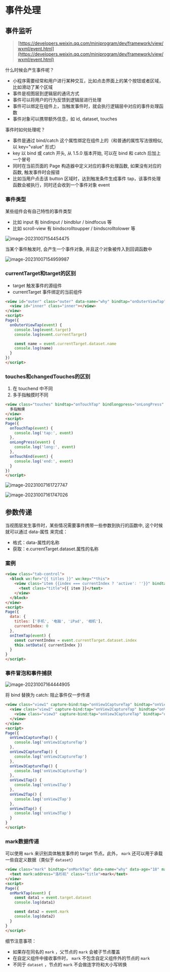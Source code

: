 # 事件处理

## 事件监听

> [https://developers.weixin.qq.com/miniprogram/dev/framework/view/wxml/event.html](https://developers.weixin.qq.com/miniprogram/dev/framework/view/wxml/event.html)

什么时候会产生事件呢？

- 小程序需要经常和用户进行某种交互，比如点击界面上的某个按钮或者区域，比如滑动了某个区域
- 事件是视图层到逻辑层的通讯方式
- 事件可以将用户的行为反馈到逻辑层进行处理
- 事件可以绑定在组件上，当触发事件时，就会执行逻辑层中对应的事件处理函数
- 事件对象可以携带额外信息，如 id, dataset, touches

事件时如何处理呢？

- 事件是通过 bind/catch 这个属性绑定在组件上的（和普通的属性写法很相似, 以 key="value" 形式）
- key 以 bind 或 catch 开头, 从 1.5.0 版本开始, 可以在 bind 和 catch 后加上一个冒号
- 同时在当前页面的 Page 构造器中定义对应的事件处理函数, 如果没有对应的函数, 触发事件时会报错
- 比如当用户点击该 button 区域时，达到触发条件生成事件 tap，该事件处理函数会被执行，同时还会收到一个事件对象 event

### 事件类型

某些组件会有自己特性的事件类型

- 比如 input 有 bindinput / bindblur / bindfocus 等
- 比如 scroll-view 有 bindscrolltoupper / bindscrolltolower 等

![image-20231007154454475](https://gitee.com/lilyn/pic/raw/master/lagoulearn-img/image-20231007154454475.png)

当某个事件触发时, 会产生一个事件对象, 并且这个对象被传入到回调函数中

![image-20231007154959987](https://gitee.com/lilyn/pic/raw/master/lagoulearn-img/image-20231007154959987.png)

### currentTarget和target的区别

- target 触发事件的源组件
- currentTarget 事件绑定的当前组件

```html
<view id="outer" class="outer" data-name="why" bindtap="onOuterViewTap">
  <view id="inner" class="inner"></view>
</view>
<script>
Page({
  onOuterViewTap(event) {
    console.log(event.target)
    console.log(event.currentTarget)

    const name = event.currentTarget.dataset.name
    console.log(name)
  }
})
</script>
```

### touches和changedTouches的区别

1. 在 touchend 中不同
2. 多手指触摸时不同

```html
<view class="touches" bindtap="onTouchTap" bindlongpress="onLongPress" bindtouchend="onTouchEnd">
  多指触摸
</view>
<script>
Page({
  onTouchTap(event) {
    console.log('tap:', event)
  },
  onLongPress(event) {
    console.log('long:', event)
  },
  onTouchEnd(event) {
    console.log('end:', event)
  }
})
</script>
```

![image-20231007161727747](https://gitee.com/lilyn/pic/raw/master/lagoulearn-img/image-20231007161727747.png)

![image-20231007161747026](https://gitee.com/lilyn/pic/raw/master/lagoulearn-img/image-20231007161747026.png)

## 参数传递

当视图层发生事件时，某些情况需要事件携带一些参数到执行的函数中, 这个时候就可以通过 data-属性 来完成：

- 格式：data-属性的名称
- 获取：e.currentTarget.dataset.属性的名称

### 案例

```html
<view class="tab-control">
  <block wx:for="{{ titles }}" wx:key="*this">
    <view class="item {{index === currentIndex ? 'active': ''}}" bindtap="onItemTap" data-index="{{index}}">
      <text class="title">{{ item }}</text>
    </view>
  </block>
</view>
<script>
Page({
  data: {
    titles: ['手机', '电脑', 'iPad', '相机'],
    currentIndex: 0
  },
  onItemTap(event) {
    const currentIndex = event.currentTarget.dataset.index
    this.setData({ currentIndex })
  }
}
</script>
```

### 事件冒泡和事件捕获

![image-20231007164444905](https://gitee.com/lilyn/pic/raw/master/lagoulearn-img/image-20231007164444905.png)

将 bind 替换为 catch: 阻止事件仅一步传递

```html
<view class="view1" capture-bind:tap="onView1CaptureTap" bindtap="onView1Tap">
  <view class="view2" capture-bind:tap="onView2CaptureTap" bindtap="onView2Tap">
    <view class="view3" capture-bind:tap="onView3CaptureTap" bindtap="onView3Tap"></view>
  </view>
</view>
<script>
Page({
  onView1CaptureTap() {
    console.log('onView1CaptureTap')
  },
  onView2CaptureTap() {
    console.log('onView2CaptureTap')
  },
  onView3CaptureTap() {
    console.log('onView3CaptureTap')
  },
  onView1Tap() {
    console.log('onView1Tap')
  },
  onView2Tap() {
    console.log('onView2Tap')
  },
  onView3Tap() {
    console.log('onView3Tap')
  }
}
</script>
```

### mark数据传递

可以使用 `mark` 来识别具体触发事件的 target 节点。此外， `mark` 还可以用于承载一些自定义数据（类似于 `dataset`）

```html
<view class="mark" bindtap="onMarkTap" data-name="why" data-age="18" mark:name="kobe" mark:age="30">
  <text mark:address="洛杉矶" class="title">mark</text>
</view>
<script>
Page({
  onMarkTap(event) {
    const data1 = event.target.dataset
    console.log(data1)

    const data2 = event.mark
    console.log(data2)
  }
}
</script>
```

细节注意事项：

- 如果存在同名的 `mark` ，父节点的 `mark` 会被子节点覆盖
- 在自定义组件中接收事件时， `mark` 不包含自定义组件外的节点的 `mark`
- 不同于 `dataset` ，节点的 `mark` 不会做连字符和大小写转换